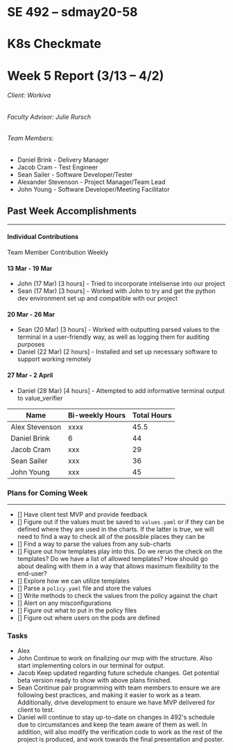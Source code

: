 ﻿SE 492 – sdmay20-58
===
# K8s Checkmate
# Week 5 Report (3/13 – 4/2)
###### Client: Workiva
###### Faculty Advisor: Julie Rursch
###### Team Members:
- Daniel Brink - Delivery Manager
- Jacob Cram - Test Engineer
- Sean Sailer - Software Developer/Tester
- Alexander Stevenson - Project Manager/Team Lead
- John Young - Software Developer/Meeting Facilitator


## Past Week Accomplishments
---
#### Individual Contributions
Team Member Contribution Weekly


#### 13 Mar - 19 Mar
- John (17 Mar) [3 hours] - Tried to incorporate intelisense into our project
- Sean (17 Mar) [3 hours] - Worked with John to try and get the python dev environment set up and compatible with our project



#### 20 Mar - 26 Mar
- Sean (20 Mar) [3 hours] - Worked with outputting parsed values to the terminal in a user-friendly way, as well as logging them for auditing purposes
- Daniel (22 Mar) [2 hours] - Installed and set up necessary software to support working remotely




#### 27 Mar - 2 April
- Daniel (28 Mar) [4 hours] - Attempted to add informative terminal output to value_verifier




| Name  | Bi-weekly Hours | Total Hours  |
|---|---|---|
| Alex Stevenson  | xxxx | 45.5  |
| Daniel Brink  | 6 | 44  |
| Jacob Cram  | xxx |  29 |
| Sean Sailer  | xxx | 36  |
| John Young  | xxx | 45 |


### Plans for Coming Week
---
- [] Have client test MVP and provide feedback
- [] Figure out if the values must be saved to `values.yaml` or if they can be defined where they are used in the charts. If the latter is true, we will need to find a way to check all of the possible places they can be
- [] Find a way to parse the values from any sub-charts
- [] Figure out how templates play into this. Do we rerun the check on the templates? Do we have a list of allowed templates? How should go about dealing with them in a way that allows maximum flexibility to the end-user?
- [] Explore how we can utilize templates
- [] Parse a `policy.yaml` file and store the values
- [] Write methods to check the values from the policy against the chart
- [] Alert on any misconfigurations
- [] Figure out what to put in the policy files
- [] Figure out where users on the pods are defined

### Tasks 

- Alex  
- John Continue to work on finalizing our mvp with the structure. Also start implementing colors in our terminal for output.
- Jacob Keep updated regarding future schedule changes. Get potential beta version ready to show with above plans finished.
- Sean Continue pair programming with team members to ensure we are following best practices, and making it easier to work as a team. Additionally, drive development to ensure we have MVP delivered for client to test.
- Daniel will continue to stay up-to-date on changes in 492's schedule due to circumstances and keep the team aware of them as well.  In addition, will also modify the verification code to work as the rest of the project is produced, and work towards the final presentation and poster.

